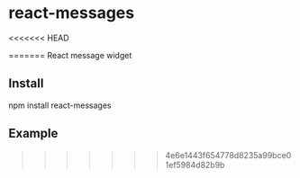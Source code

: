 # react-messages
<<<<<<< HEAD


=======
React message widget

## Install
npm install react-messages

## Example
>>>>>>> 4e6e1443f654778d8235a99bce01ef5984d82b9b
